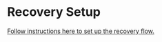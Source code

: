 # Recovery Setup

[Follow instructions here to set up the recovery flow.](https://github.com/zerodevapp/recovery-flow)